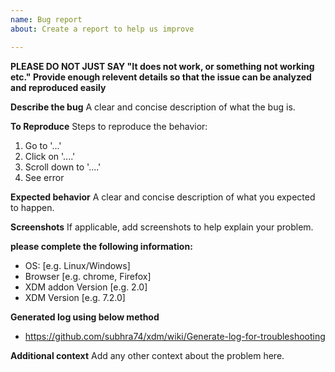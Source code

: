 ```yaml
---
name: Bug report
about: Create a report to help us improve

---
```


**PLEASE DO NOT JUST SAY "It does not work, or something not working etc." Provide enough relevent details so that the issue can be analyzed and reproduced easily**

**Describe the bug**
A clear and concise description of what the bug is.

**To Reproduce**
Steps to reproduce the behavior:
1. Go to '...'
2. Click on '....'
3. Scroll down to '....'
4. See error

**Expected behavior**
A clear and concise description of what you expected to happen.

**Screenshots**
If applicable, add screenshots to help explain your problem.

**please complete the following information:**
 - OS: [e.g. Linux/Windows]
 - Browser [e.g. chrome, Firefox]
 - XDM addon Version [e.g. 2.0]
 - XDM Version [e.g. 7.2.0]

**Generated log using below method**
 - https://github.com/subhra74/xdm/wiki/Generate-log-for-troubleshooting

**Additional context**
Add any other context about the problem here.
